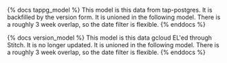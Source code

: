 {% docs tappg_model %}
This model is this data from tap-postgres. It is backfilled by the version form. It is unioned in the following model. There is a roughly 3 week overlap, so the date filter is flexible. 
{% enddocs %}

{% docs version_model %}
This model is this data gcloud EL'ed through Stitch. It is no longer updated. It is unioned in the following model. There is a roughly 3 week overlap, so the date filter is flexible. 
{% enddocs %}
